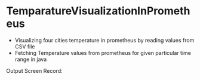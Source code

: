 # TemparatureVisualizationInPrometheus


<ul>
  <li>Visualizing four cities temperature in prometheus by reading values from CSV file</li>
  <li>Fetching Temperature values from prometheus for given particular time range in java</li>
</ul>

Output Screen Record:


